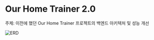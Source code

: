 # Our Home Trainer 2.0
주제: 이전에 했던 Our Home Trainer 프로젝트의 백엔드 아키텍처 및 성능 개선

![ERD](https://github.com/wnsgud0428/jpashop/assets/33649857/f7c9e0cc-63c1-40f9-806e-c649a9d6112a)